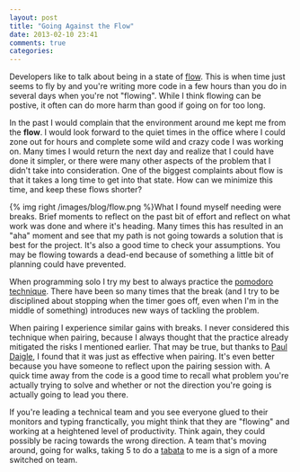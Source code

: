 ```yaml
---
layout: post
title: "Going Against the Flow"
date: 2013-02-10 23:41
comments: true
categories:
---
```

Developers like to talk about being in a state of
[flow](http://psygrammer.com/2011/02/10/the-flow-programming-in-ecstasy/). This is when time just seems to fly
by and you're writing more code in a few hours than you do in several days when you're not "flowing". While I think
flowing can be postive, it often can do more harm than good if going on for too long.

In the past I would complain that the environment around me kept me from the **flow**. I would look forward to the quiet
times in the office where I could zone out for hours and complete some wild and crazy code I was working on. Many times
I would return the next day and realize that I could have done it simpler, or there were many other aspects of the
problem that I didn't take into consideration. One of the biggest complaints about flow is that it takes a long time to
get into that state. How can we minimize this time, and keep these flows shorter?

{% img right /images/blog/flow.png %}What I found myself needing were breaks. Brief moments to reflect on the past bit of effort and reflect on what work was
done and where it's heading. Many times this has resulted in an "aha" moment and see that my path is not going towards a
solution that is best for the project. It's also a good time to check your assumptions. You may be flowing towards a
dead-end because of something a little bit of planning could have prevented.

When programming solo I try my best to always practice the [pomodoro technique](http://www.pomodorotechnique.com/).
There have been so many times that the break (and I try to be disciplined about stopping when the timer goes off, even
when I'm in the middle of something) introduces new ways of tackling the problem.

When pairing I experience similar gains with breaks. I never considered this technique when pairing, because I always thought that the
practice already mitigated the risks I mentioned earlier. That may be true, but thanks to [Paul
Daigle](http://johnpdaigle.com/), I found that it was just as effective when pairing. It's even better because you have
someone to reflect upon the pairing session with. A quick time away from the code is a good time to recall what problem
you're actually trying to solve and whether or not the direction you're going is actually going to lead you there.

If you're leading a technical team and you see everyone glued to their monitors and typing franctically, you might think
that they are "flowing" and working at a heightened level of productivity. Think again, they could possibly be racing towards
the wrong direction. A team that's moving around, going for walks, taking 5 to do a
[tabata](http://www.tabatatimer.com/) to me is a sign of a more switched on team.


